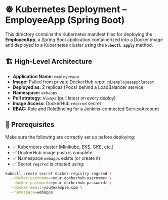 # ☸️ Kubernetes Deployment – EmployeeApp (Spring Boot)

This directory contains the Kubernetes manifest files for deploying the **EmployeeApp**, a Spring Boot application containerized into a Docker image and deployed to a Kubernetes cluster using the **`kubectl apply`** method.

## 🏗️ High-Level Architecture

- **Application Name:** `employeeapp`
- **Image:** Pulled from private DockerHub repo: `cd/employeeapp:latest`
- **Deployed as:** 2 replicas (Pods) behind a LoadBalancer service
- **Namespace:** `webapps`
- **Pull strategy:** `Always` (pull latest on every deploy)
- **Image Access:** DockerHub `regcred` secret
- **RBAC:** Role and RoleBinding for a Jenkins-connected ServiceAccount

## 🧰 Prerequisites

Make sure the following are correctly set up before deploying:

- ✅ Kubernetes cluster (Minikube, EKS, GKE, etc.)
- ✅ DockerHub image push is complete
- ✅ Namespace `webapps` exists (or create it)
- ✅ Secret `regcred` is created using:
```bash
kubectl create secret docker-registry regcred \
  --docker-username=<your-dockerhub-username> \
  --docker-password=<your-dockerhub-password> \
  --docker-email=you@example.com \
  --namespace=webapps